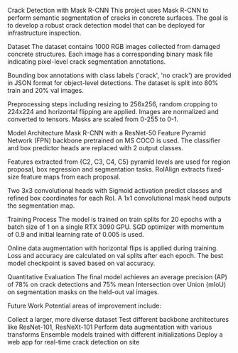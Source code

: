 Crack Detection with Mask R-CNN
This project uses Mask R-CNN to perform semantic segmentation of cracks in concrete surfaces. The goal is to develop a robust crack detection model that can be deployed for infrastructure inspection.

Dataset
The dataset contains 1000 RGB images collected from damaged concrete structures. Each image has a corresponding binary mask file indicating pixel-level crack segmentation annotations.

Bounding box annotations with class labels ('crack', 'no crack') are provided in JSON format for object-level detections. The dataset is split into 80% train and 20% val images.

Preprocessing steps including resizing to 256x256, random cropping to 224x224 and horizontal flipping are applied. Images are normalized and converted to tensors. Masks are scaled from 0-255 to 0-1.

Model Architecture
Mask R-CNN with a ResNet-50 Feature Pyramid Network (FPN) backbone pretrained on MS COCO is used. The classifier and box predictor heads are replaced with 2 output classes.

Features extracted from {C2, C3, C4, C5} pyramid levels are used for region proposal, box regression and segmentation tasks. RoIAlign extracts fixed-size feature maps from each proposal.

Two 3x3 convolutional heads with Sigmoid activation predict classes and refined box coordinates for each RoI. A 1x1 convolutional mask head outputs the segmentation map.

Training Process
The model is trained on train splits for 20 epochs with a batch size of 1 on a single RTX 3090 GPU. SGD optimizer with momentum of 0.9 and initial learning rate of 0.005 is used.

Online data augmentation with horizontal flips is applied during training. Loss and accuracy are calculated on val splits after each epoch. The best model checkpoint is saved based on val accuracy.

Quantitative Evaluation
The final model achieves an average precision (AP) of 78% on crack detections and 75% mean Intersection over Union (mIoU) on segmentation masks on the held-out val images.

Future Work
Potential areas of improvement include:

Collect a larger, more diverse dataset
Test different backbone architectures like ResNet-101, ResNeXt-101
Perform data augmentation with various transforms
Ensemble models trained with different initializations
Deploy a web app for real-time crack detection on site
